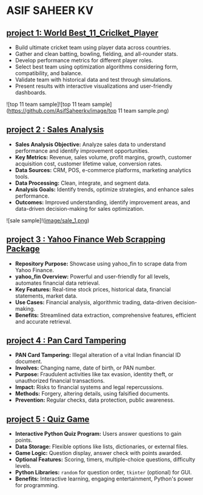 # ASIF SAHEER KV

## [project 1: World Best_11_Criclket_Player](https://github.com/AsifSaheerkv/Best_11_criclket_player)

* Build ultimate cricket team using player data across countries.
* Gather and clean batting, bowling, fielding, and all-rounder stats.
* Develop performance metrics for different player roles.
* Select best team using optimization algorithms considering form, compatibility, and balance.
* Validate team with historical data and test through simulations.
* Present results with interactive visualizations and user-friendly dashboards.

![top 11 team sample]![top 11 team sample](https://github.com/AsifSaheerkv/image/top 11 team sample.png)


  
## [project 2 : Sales Analysis](https://github.com/AsifSaheerkv/Sales_Analysis)

* **Sales Analysis Objective:** Analyze sales data to understand performance and identify improvement opportunities.
* **Key Metrics:** Revenue, sales volume, profit margins, growth, customer acquisition cost, customer lifetime value, conversion rates.
* **Data Sources:** CRM, POS, e-commerce platforms, marketing analytics tools.
* **Data Processing:** Clean, integrate, and segment data.
* **Analysis Goals:** Identify trends, optimize strategies, and enhance sales performance.
* **Outcomes:** Improved understanding, identify improvement areas, and data-driven decision-making for sales optimization.

![sale sample]!([image/sale_1.png](https://github.com/AsifSaheerkv/Best_11_criclket_player/blob/main/image/sale_1.png))

  
## [project 3 : Yahoo Finance Web Scrapping Package](https://github.com/AsifSaheerkv/Web_Scrapping)

* **Repository Purpose:** Showcase using yahoo_fin to scrape data from Yahoo Finance.
* **yahoo_fin Overview:** Powerful and user-friendly for all levels, automates financial data retrieval.
* **Key Features:** Real-time stock prices, historical data, financial statements, market data.
* **Use Cases:** Financial analysis, algorithmic trading, data-driven decision-making.
* **Benefits:** Streamlined data extraction, comprehensive features, efficient and accurate retrieval.
  
## [project 4 : Pan Card Tampering](https://github.com/AsifSaheerkv/data-science)

* **PAN Card Tampering:** Illegal alteration of a vital Indian financial ID document.
* **Involves:** Changing name, date of birth, or PAN number.
* **Purpose:** Fraudulent activities like tax evasion, identity theft, or unauthorized financial transactions.
* **Impact:** Risks to financial systems and legal repercussions.
* **Methods:** Forgery, altering details, using falsified documents.
* **Prevention:** Regular checks, data protection, public awareness.  

## [project 5 : Quiz Game](https://github.com/AsifSaheerkv/data-science)

* **Interactive Python Quiz Program:** Users answer questions to gain points.
* **Data Storage:** Flexible options like lists, dictionaries, or external files.
* **Game Logic:** Question display, answer check with points awarded.
* **Optional Features:** Scoring, timers, multiple-choice questions, difficulty levels.
* **Python Libraries:** `random` for question order, `tkinter` (optional) for GUI.
* **Benefits:** Interactive learning, engaging entertainment, Python's power for programming.
